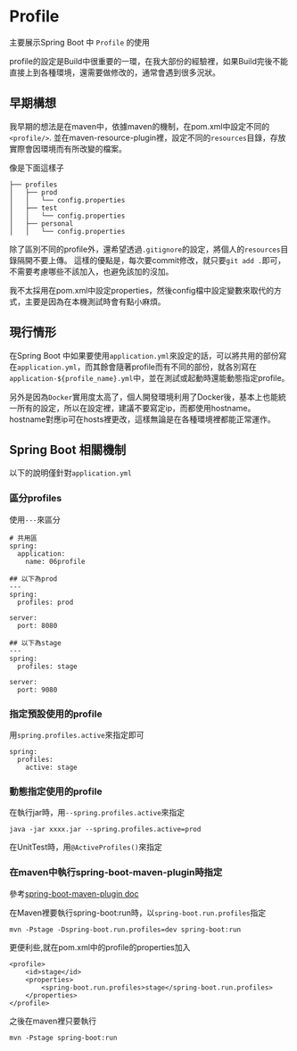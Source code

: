 # Profile

主要展示Spring Boot 中 ```Profile``` 的使用

profile的設定是Build中很重要的一環，在我大部份的經驗裡，如果Build完後不能直接上到各種環境，還需要做修改的，通常會遇到很多況狀。


## 早期構想

我早期的想法是在maven中，依據maven的機制，在pom.xml中設定不同的```<profile/>```.
並在maven-resource-plugin裡，設定不同的```resources```目錄，存放實際會因環境而有所改變的檔案。

像是下面這樣子

```
├── profiles
│   ├── prod
│   │   └── config.properties
│   ├── test
│   │   └── config.properties
│   ├── personal
│   │   └── config.properties
```

除了區別不同的profile外，還希望透過```.gitignore```的設定，將個人的```resources```目錄隔開不要上傳。
這樣的優點是，每次要commit修改，就只要```git add .```即可，不需要考慮哪些不該加入，也避免該加的沒加。

我不太採用在pom.xml中設定properties，然後config檔中設定變數來取代的方式，主要是因為在本機測試時會有點小麻煩。

## 現行情形

在Spring Boot 中如果要使用```application.yml```來設定的話，可以將共用的部份寫在```application.yml```，而其餘會隨著profile而有不同的部份，就各別寫在```application-${profile_name}.yml```中，並在測試或起動時還能動態指定profile。

另外是因為```Docker```實用度太高了，個人開發環境利用了Docker後，基本上也能統一所有的設定，所以在設定裡，建議不要寫定ip，而都使用hostname。
hostname對應ip可在hosts裡更改，這樣無論是在各種環境裡都能正常運作。

## Spring Boot 相關機制

以下的說明僅針對```application.yml```

### 區分profiles

使用```---```來區分

```
# 共用區
spring:
  application:
    name: 06profile

## 以下為prod
---
spring:
  profiles: prod

server:
  port: 8080

## 以下為stage
---
spring:
  profiles: stage

server:
  port: 9080
```

### 指定預設使用的profile

用```spring.profiles.active```來指定即可

```
spring:
  profiles:
    active: stage
```

### 動態指定使用的profile

在執行jar時，用```--spring.profiles.active```來指定

```
java -jar xxxx.jar --spring.profiles.active=prod
```

在UnitTest時，用```@ActiveProfiles()```來指定

### 在maven中執行spring-boot-maven-plugin時指定

參考[spring-boot-maven-plugin doc](https://docs.spring.io/spring-boot/docs/current/maven-plugin/examples/run-profiles.html)

在Maven裡要執行spring-boot:run時，以```spring-boot.run.profiles```指定

```
mvn -Pstage -Dspring-boot.run.profiles=dev spring-boot:run
```

更便利些,就在pom.xml中的profile的properties加入

```
<profile>
    <id>stage</id>
    <properties>
        <spring-boot.run.profiles>stage</spring-boot.run.profiles>
    </properties>
</profile>
```

之後在maven裡只要執行

```
mvn -Pstage spring-boot:run
```